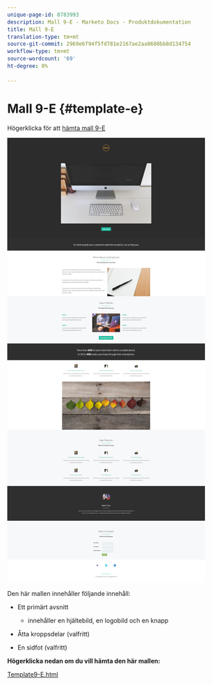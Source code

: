```yaml
---
unique-page-id: 8783993
description: Mall 9-E - Marketo Docs - Produktdokumentation
title: Mall 9-E
translation-type: tm+mt
source-git-commit: 2969e6f94f5fd781e2167ae2aa8680bb8d134754
workflow-type: tm+mt
source-wordcount: '69'
ht-degree: 0%

---
```



# Mall 9-E {#template-e}

Högerklicka för att [hämta mall 9-E](http://docs.marketo.com/download/attachments/8783993/template-9e.html?version=2&amp;modificationdate=1438210788000&amp;api=v2)

![](assets/image2015-7-28-15-3a33-3a3.png)

Den här mallen innehåller följande innehåll:

* Ett primärt avsnitt

   * innehåller en hjältebild, en logobild och en knapp

* Åtta kroppsdelar (valfritt)
* En sidfot (valfritt)

**Högerklicka nedan om du vill hämta den här mallen:**

[Template9-E.html](http://docs.marketo.com/download/attachments/8783993/template-9e.html?version=2&amp;modificationdate=1438210788000&amp;api=v2)

